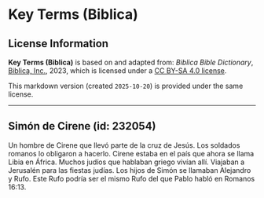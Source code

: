 # Key Terms (Biblica)

## License Information

**Key Terms (Biblica)** is based on and adapted from: _Biblica Bible Dictionary_, [Biblica, Inc.](https://www.biblica.com/), 2023, which is licensed under a [CC BY-SA 4.0 license](https://creativecommons.org/licenses/by-sa/4.0/legalcode.en).

This markdown version (created `2025-10-20`) is provided under the same license.



--------------------------------

## Simón de Cirene (id: 232054)

Un hombre de Cirene que llevó parte de la cruz de Jesús. Los soldados romanos lo obligaron a hacerlo. Cirene estaba en el país que ahora se llama Libia en África. Muchos judíos que hablaban griego vivían allí. Viajaban a Jerusalén para las fiestas judías. Los hijos de Simón se llamaban Alejandro y Rufo. Este Rufo podría ser el mismo Rufo del que Pablo habló en Romanos 16:13\.


